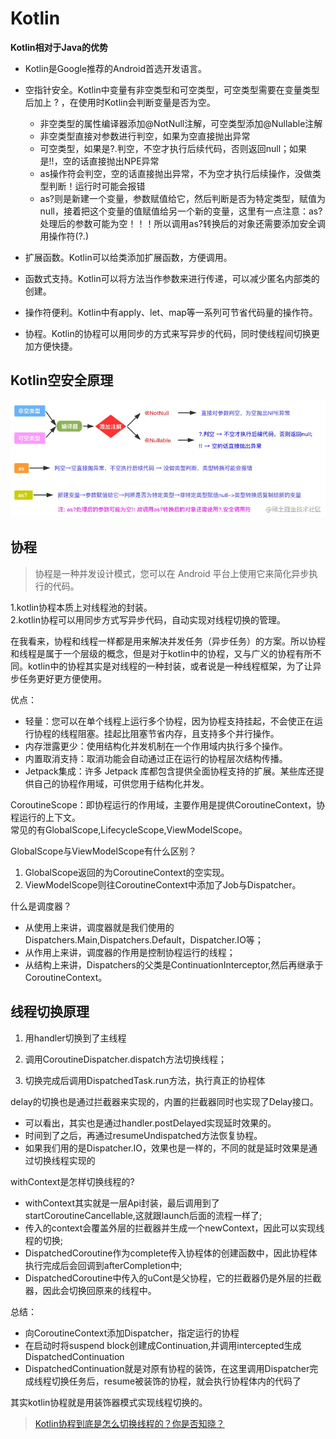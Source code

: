 # Kotlin

**Kotlin相对于Java的优势**

- Kotlin是Google推荐的Android首选开发语言。

- 空指针安全。Kotlin中变量有非空类型和可空类型，可空类型需要在变量类型后加上 ? ，在使用时Kotlin会判断变量是否为空。  
  - 非空类型的属性编译器添加@NotNull注解，可空类型添加@Nullable注解
  - 非空类型直接对参数进行判空，如果为空直接抛出异常
  - 可空类型，如果是?.判空，不空才执行后续代码，否则返回null；如果是!!，空的话直接抛出NPE异常
  - as操作符会判空，空的话直接抛出异常，不为空才执行后续操作，没做类型判断！运行时可能会报错
  - as?则是新建一个变量，参数赋值给它，然后判断是否为特定类型，赋值为null，接着把这个变量的值赋值给另一个新的变量，这里有一点注意：as?处理后的参数可能为空！！！所以调用as?转换后的对象还需要添加安全调用操作符(?.)

- 扩展函数。Kotlin可以给类添加扩展函数，方便调用。

- 函数式支持。Kotlin可以将方法当作参数来进行传递，可以减少匿名内部类的创建。

- 操作符便利。Kotlin中有apply、let、map等一系列可节省代码量的操作符。

- 协程。Kotlin的协程可以用同步的方式来写异步的代码，同时使线程间切换更加方便快捷。

## Kotlin空安全原理

![空安全原理](../image/kotlin_null.webp)

## 协程

> 协程是一种并发设计模式，您可以在 Android 平台上使用它来简化异步执行的代码。

1.kotlin协程本质上对线程池的封装。  
2.kotlin协程可以用同步方式写异步代码，自动实现对线程切换的管理。

在我看来，协程和线程一样都是用来解决并发任务（异步任务）的方案。所以协程和线程是属于一个层级的概念，但是对于kotlin中的协程，又与广义的协程有所不同。kotlin中的协程其实是对线程的一种封装，或者说是一种线程框架，为了让异步任务更好更方便使用。

优点：
- 轻量：您可以在单个线程上运行多个协程，因为协程支持挂起，不会使正在运行协程的线程阻塞。挂起比阻塞节省内存，且支持多个并行操作。
- 内存泄露更少：使用结构化并发机制在一个作用域内执行多个操作。
- 内置取消支持：取消功能会自动通过正在运行的协程层次结构传播。
- Jetpack集成：许多 Jetpack 库都包含提供全面协程支持的扩展。某些库还提供自己的协程作用域，可供您用于结构化并发。

<span class="font-red">CoroutineScope：</span>即协程运行的作用域，主要作用是提供CoroutineContext，协程运行的上下文。  
常见的有GlobalScope,LifecycleScope,ViewModelScope。

GlobalScope与ViewModelScope有什么区别？  
1. GlobalScope返回的为CoroutineContext的空实现。  
2. ViewModelScope则往CoroutineContext中添加了Job与Dispatcher。

什么是调度器？

- 从使用上来讲，调度器就是我们使用的Dispatchers.Main,Dispatchers.Default，Dispatcher.IO等；
- 从作用上来讲，调度器的作用是控制协程运行的线程；
- 从结构上来讲，Dispatchers的父类是ContinuationInterceptor,然后再继承于CoroutineContext。

## 线程切换原理

1. 用handler切换到了主线程

2. 调用CoroutineDispatcher.dispatch方法切换线程；  
3. 切换完成后调用DispatchedTask.run方法，执行真正的协程体


delay的切换也是通过拦截器来实现的，内置的拦截器同时也实现了Delay接口。
- 可以看出，其实也是通过handler.postDelayed实现延时效果的。
- 时间到了之后，再通过resumeUndispatched方法恢复协程。
- 如果我们用的是Dispatcher.IO，效果也是一样的，不同的就是延时效果是通过切换线程实现的

withContext是怎样切换线程的?

- withContext其实就是一层Api封装，最后调用到了startCoroutineCancellable,这就跟launch后面的流程一样了;
- 传入的context会覆盖外层的拦截器并生成一个newContext，因此可以实现线程的切换;
- DispatchedCoroutine作为complete传入协程体的创建函数中，因此协程体执行完成后会回调到afterCompletion中;
- DispatchedCoroutine中传入的uCont是父协程，它的拦截器仍是外层的拦截器，因此会切换回原来的线程中。

总结：
- 向CoroutineContext添加Dispatcher，指定运行的协程
- 在启动时将suspend block创建成Continuation,并调用intercepted生成DispatchedContinuation
- DispatchedContinuation就是对原有协程的装饰，在这里调用Dispatcher完成线程切换任务后，resume被装饰的协程，就会执行协程体内的代码了

其实kotlin协程就是用装饰器模式实现线程切换的。

> [Kotlin协程到底是怎么切换线程的？你是否知晓？](https://blog.csdn.net/u012165769/article/details/118488207)
